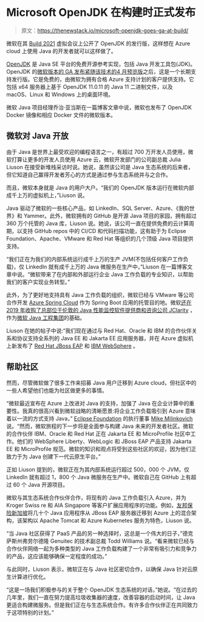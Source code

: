# Microsoft OpenJDK 在构建时正式发布

> 原文：<https://thenewstack.io/microsoft-openjdk-goes-ga-at-build/>

微软在其 [Build 2021](https://register.build.microsoft.com/) 虚拟会议上公开了 OpenJDK 的发行版，这样想在 Azure cloud 上使用 Java 的开发者就可以这样做了。

[OpenJDK](https://thenewstack.io/this-week-in-programming-microsoft-jumps-back-into-java-with-openjdk-build-preview/) 是 Java SE 平台的免费开源参考实现，包括 Java 开发工具包(JDK)。OpenJDK 的[微软版本的 GA 发布紧随该技术的](https://www.microsoft.com/openjdk)[4 月预览版](https://www.theserverside.com/news/252499069/Microsoft-previews-OpenJDK-distro-to-the-delight-of-devs)之后，这是一个长期支持发行版。它是免费的，由微软为拥有合格 Azure 支持计划的客户提供支持。它包括 x64 服务器上基于 OpenJDK 11.0.11 的 Java 11 二进制文件，以及 macOS、Linux 和 Windows 上的桌面环境。

微软 Java 项目经理乔治·亚当斯在一篇博客文章中说，微软也发布了 OpenJDK Docker 镜像和相应 Docker 文件的微软版本。

## 微软对 Java 开放

由于 Java 是世界上最受欢迎的编程语言之一，有超过 700 万开发人员使用，微软打算让更多的开发人员使用 Azure 云，微软开发部门的公司副总裁 Julia Liuson 在接受新堆栈采访时说。她说，虽然该公司是 Java 生态系统的后来者，但它知道自己赢得开发者芳心的方式是通过参与生态系统并与之合作。

而且，微软本身就是 Java 的用户大户。“我们的 OpenJDK 版本运行在微软内部成千上万的虚拟机上，”Liuson 说。

Java 驱动了微软的一些核心产品，如 LinkedIn、SQL Server、Azure、《我的世界》和 Yammer。此外，微软拥有的 GitHub 是开源 Java 项目的家园，拥有超过 360 万个托管的 Java 库，Liuson 说。她说，该公司一直在提供免费的云计算周期，以支持 GitHub repos 中的 CI/CD 和代码扫描功能，这有助于为 Eclipse Foundation、Apache、VMware 和 Red Hat 等组织的几个顶级 Java 项目提供支持。

“我们正在为我们的内部系统运行成千上万的生产 JVM(不包括任何客户工作负载)，仅 LinkedIn 就有成千上万的 Java 微服务在生产中，”Liuson 在一篇博客文章中说。“微软带来了在内部和外部运行企业 Java 工作负载的专业知识，以帮助我们的客户实现业务转型。”

此外，为了更好地支持具有 Java 工作负载的组织，微软已经与 VMware 等公司合作开发 [Azure Spring Cloud](https://searchapparchitecture.techtarget.com/news/252488508/Microsoft-VMware-make-Azure-Spring-Cloud-GA) 作为 Spring Boot 应用的托管目的地。微软[还在 2019 年收购了总部位于伦敦的 Java 性能监控软件提供商和咨询公司 JClarity](https://www.theserverside.com/news/252468926/Microsoft-gains-instant-Java-credibility-with-jClarity-buy) ，作为[微软 Java 工程集团](https://devblogs.microsoft.com/java/)的基础。

Liuson 在她的帖子中说:“我们现在通过与 Red Hat、Oracle 和 IBM 的合作伙伴关系和协议支持全系列的 Java EE 和 Jakarta EE 应用服务器，并在 Azure 虚拟机上新发布了 [Red Hat JBoss EAP](https://aka.ms/jbosseap-blog-build2021) 和 [IBM WebSphere](https://aka.ms/websphere-blog-build2021) 。

## 帮助社区

然而，尽管微软做了很多工作来招募 Java 用户迁移到 Azure cloud，但社区中的一些人希望他们也能为社区做更多的事情。

“微软最近宣布在 Azure 上改进对 Java 的支持，加强了 Java 在企业计算中的重要性。我真的很高兴看到微软战略的清晰愿景:将企业工作负载吸引到 Azure 意味着以一流的方式支持 Java，” [Eclipse Foundation](https://thenewstack.io/java-ee-move-to-eclipse-foundation-makes-way-for-cloud-native-java/) 的执行董事 [Mike Milinkovich](https://accounts.eclipse.org/users/mmilinkovich) 说。“然而，微软旅程的下一步将是全面参与构建 Java 未来的开发者社区。微软的合作伙伴 IBM、Oracle 和 Red Hat 正在 Jakarta EE 和 MicroProfile 社区中工作。他们的 WebSphere Liberty、WebLogic 和 JBoss EAP 产品支持 Jakarta EE 和 MicroProfile 规范。微软的知识和观点将受到这些社区的欢迎，因为他们正致力于为 Java 创建下一代云原生平台。”

正如 Liuson 提到的，微软正在为其内部系统运行超过 500，000 个 JVM，仅 LinkedIn 就有超过 1，800 个 Java 微服务在生产中。微软自己在 GitHub 上有超过 60 个 Java 开源项目。

微软与其生态系统合作伙伴合作，将现有的 Java 工作负载引入 Azure，并为 Kroger Swiss re 和 AIA Singapore 等客户扩展应用程序的功能。例如，[友邦保险新加坡](https://customers.microsoft.com/en-us/story/860509-aia-singapore-drives-performance-enhancements-after-moving-java-applications-to-azure)将几十个 Java 应用程序从 JBoss EAP 服务器迁移到 Azure 上的混合架构，该架构以 Apache Tomcat 和 Azure Kubernetes 服务为特色，Liuson 说。

“当 Java 社区获得了 PaaS 产品的另一种选择时，这总是一个伟大的日子，”德克萨斯州弗劳尔德隆 Genuitec 的技术副总裁 Todd Williams 说。“看来微软已经与合作伙伴网络一起为多种类型的 Java 工作负载构建了一个非常有吸引力和竞争力的产品，这应该能够确保一定程度的成功。”

与此同时，Liuson 表示，微软正在与 Java 社区密切合作，以确保 Java 针对云原生计算进行优化。

“这是一场我们积极参与的关于整个 OpenJDK 生态系统的对话，”她说。“在过去的几年里，我们一直在努力提高垃圾收集器的速度，改善容器的启动时间，让 Java 更适合构建微服务。但是我们正在与生态系统合作。有许多合作伙伴正在共同致力于这项特别的计划。”

<svg xmlns:xlink="http://www.w3.org/1999/xlink" viewBox="0 0 68 31" version="1.1"><title>Group</title> <desc>Created with Sketch.</desc></svg>